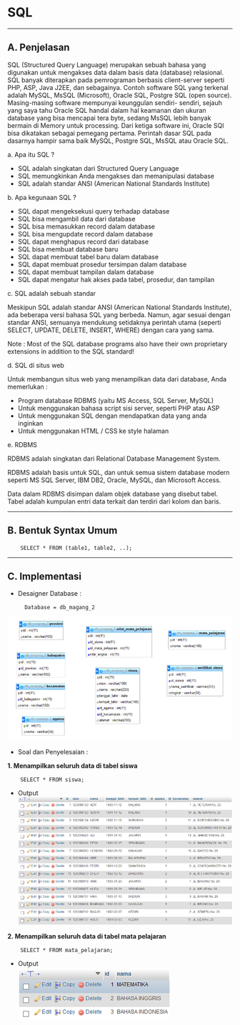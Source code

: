 # **SQL**
***

## **A. Penjelasan**
SQL (Structured Query Language) merupakan sebuah bahasa yang digunakan untuk mengakses data dalam basis data (database) relasional. SQL banyak 
diterapkan pada pemrograman berbasis client-server seperti PHP, ASP, Java J2EE, dan sebagainya. 
Contoh software SQL yang terkenal adalah MySQL, MsSQL (Microsoft), Oracle 
SQL, Postgre SQL (open source). Masing-masing software mempunyai keunggulan sendiri-
sendiri, sejauh yang saya tahu Oracle SQL handal dalam hal keamanan dan ukuran database 
yang bisa mencapai tera byte, sedang MsSQL lebih banyak bermain di Memory untuk 
processing. Dari ketiga software ini, Oracle SQl bisa dikatakan sebagai pemegang pertama. 
Perintah dasar SQL pada dasarnya hampir sama baik MySQL, Postgre SQL, MsSQL atau 
Oracle SQL.

a. Apa itu SQL ?

* SQL adalah singkatan dari Structured Query Language
* SQL memungkinkan Anda mengakses dan memanipulasi database
* SQL adalah standar ANSI (American National Standards Institute)

b. Apa kegunaan SQL ?

* SQL dapat mengeksekusi query terhadap database
* SQL bisa mengambil data dari database
* SQL bisa memasukkan record dalam database
* SQL bisa mengupdate record dalam database
* SQL dapat menghapus record dari database
* SQL bisa membuat database baru
* SQL dapat membuat tabel baru dalam database
* SQL dapat membuat prosedur tersimpan dalam database
* SQL dapat membuat tampilan dalam database
* SQL dapat mengatur hak akses pada tabel, prosedur, dan tampilan

c. SQL adalah sebuah standar 

Meskipun SQL adalah standar ANSI (American National Standards Institute), ada beberapa versi bahasa SQL yang berbeda.
Namun, agar sesuai dengan standar ANSI, semuanya mendukung setidaknya perintah utama (seperti SELECT, UPDATE, DELETE, INSERT, WHERE) dengan cara yang sama.

Note : Most of the SQL database programs also have their own proprietary extensions in addition to the SQL standard!

d. SQL di situs web

Untuk membangun situs web yang menampilkan data dari database, Anda memerlukan :

* Program database RDBMS (yaitu MS Access, SQL Server, MySQL)
* Untuk menggunakan bahasa script sisi server, seperti PHP atau ASP
* Untuk menggunakan SQL dengan mendapatkan data yang anda inginkan
* Untuk menggunakan HTML / CSS ke style halaman

e. RDBMS

RDBMS adalah singkatan dari Relational Database Management System.

RDBMS adalah basis untuk SQL, dan untuk semua sistem database modern seperti MS SQL Server, IBM DB2, Oracle, MySQL, dan Microsoft Access.

Data dalam RDBMS disimpan dalam objek database yang disebut tabel. Tabel adalah kumpulan entri data terkait dan terdiri dari kolom dan baris.
***

## **B. Bentuk Syntax Umum**

		SELECT * FROM (table1, table2, ..); 
***

## **C. Implementasi**
* Desaigner Database :

		Database = db_magang_2
![Screenshot](img/img_select/a.png) 

* Soal dan Penyelesaian :

**1. Menampilkan seluruh data di tabel siswa**

		SELECT * FROM siswa;

* Output                                              
![Screenshot](img/img_select/a1.png) 

**2. Menampilkan seluruh data di tabel mata pelajaran**

		SELECT * FROM mata_pelajaran;

* Output                                                    
![Screenshot](img/img_select/a2.png) 